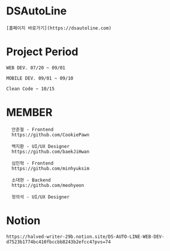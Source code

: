 # DSAutoLine

    [홈페이지 바로가기](https://dsautoline.com)

# Project Period

    WEB DEV. 07/20 ~ 09/01
    
    MOBILE DEV. 09/01 ~ 09/10

    Clean Code ~ 10/15

# MEMBER
      안준철 - Frontend
      https://github.com/CookiePawn
      
      백지환 - UI/UX Designer
      https://github.com/baekJiHwan
      
      심민혁 - Frontend
      https://github.com/minhyuksim
      
      소대현 - Backend
      https://github.com/meohyeon
      
      정의석 - UI/UX Designer
  
# Notion
    https://halved-writer-29b.notion.site/DS-AUTO-LINE-WEB-DEV-d7523b1774bc410fbccbb8243b2efcc4?pvs=74
